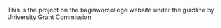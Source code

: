 This is the project on the bagisworcollege website under the guidline by University Grant Commission
